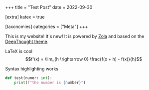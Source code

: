 +++
title = "Test Post"
date = 2022-09-30

[extra]
katex = true

[taxonomies]
categories = ["Meta"]
+++


This is my website! It's new! It is powered by [Zola](https://www.getzola.org/) and based on the [DeepThought theme](https://github.com/RatanShreshtha/DeepThought).

LaTeX is cool
$$f'(x) = \lim_{h \rightarrow 0} \frac{f(x + h) - f(x)}{h}$$

Syntax highlighting works
```python
def test(numer: int):
	print(f"the number is {number}")
```
